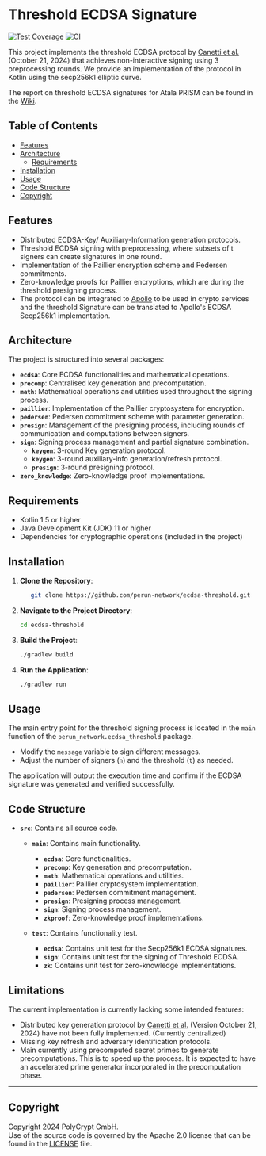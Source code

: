 # Threshold ECDSA Signature

[![Test Coverage](https://github.com/perun-network/ecdsa-threshold/blob/gh-pages/badges/jacoco.svg?raw=true)](https://perun-network.github.io/ecdsa-threshold/)
[![CI](https://github.com/perun-network/ecdsa-threshold/actions/workflows/ci_cd.yml/badge.svg?branch=keygen)](https://github.com/perun-network/ecdsa-threshold/actions/workflows/ci_cd.yml)

This project implements the threshold ECDSA protocol by [Canetti et al.](https://eprint.iacr.org/2021/060) (October 21, 2024) that achieves non-interactive signing using 3 preprocessing rounds.
We provide an implementation of the protocol in Kotlin using the secp256k1 elliptic curve.

The report on threshold ECDSA signatures for Atala PRISM can be found in the [Wiki](https://github.com/perun-network/atala-prism-threshold/wiki/Threshold-ECDSA-Signatures-for-Atala-PRISM-Report).


## Table of Contents

- [Features](#features)
- [Architecture](#architecture)
  - [Requirements](#requirements)
- [Installation](#installation)
- [Usage](#usage)
- [Code Structure](#code-structure)
- [Copyright](#copyright)

## Features

- Distributed ECDSA-Key/ Auxiliary-Information generation protocols.
- Threshold ECDSA signing with preprocessing, where subsets of t signers can create signatures in one round.
- Implementation of the Paillier encryption scheme and Pedersen commitments.
- Zero-knowledge proofs for Paillier encryptions, which are during the threshold presigning process.
- The protocol can be integrated to [Apollo](https://github.com/hyperledger/identus-apollo) to be used in crypto services and the threshold Signature can be translated to Apollo's ECDSA Secp256k1 implementation.

## Architecture

The project is structured into several packages:

- **`ecdsa`**: Core ECDSA functionalities and mathematical operations.
- **`precomp`**: Centralised key generation and precomputation.
- **`math`**: Mathematical operations and utilities used throughout the signing process.
- **`paillier`**: Implementation of the Paillier cryptosystem for encryption.
- **`pedersen`**: Pedersen commitment scheme with parameter generation.
- **`presign`**: Management of the presigning process, including rounds of communication and computations between signers.
- **`sign`**: Signing process management and partial signature combination.
  - **`keygen`**: 3-round Key generation protocol.
  - **`keygen`**: 3-round auxiliary-info generation/refresh protocol.
  - **`presign`**: 3-round presigning protocol.
- **`zero_knowledge`**: Zero-knowledge proof implementations.

## Requirements

- Kotlin 1.5 or higher
- Java Development Kit (JDK) 11 or higher
- Dependencies for cryptographic operations (included in the project)

## Installation

1. **Clone the Repository**:
    ```bash
       git clone https://github.com/perun-network/ecdsa-threshold.git
    ```

2. **Navigate to the Project Directory**:
    ```bash
    cd ecdsa-threshold
    ```

3. **Build the Project**:
    ```bash
    ./gradlew build
    ```

4. **Run the Application**:
    ```bash
    ./gradlew run
    ```

## Usage
The main entry point for the threshold signing process is located in the `main` function of the `perun_network.ecdsa_threshold` package.

- Modify the `message` variable to sign different messages.
- Adjust the number of signers (`n`) and the threshold (`t`) as needed.

The application will output the execution time and confirm if the ECDSA signature was generated and verified successfully.

## Code Structure
- **`src`**: Contains all source code.
  - **`main`**: Contains main functionality.
    - **`ecdsa`**: Core functionalities.
    - **`precomp`**: Key generation and precomputation.
    - **`math`**: Mathematical operations and utilities.
    - **`paillier`**: Paillier cryptosystem implementation.
    - **`pedersen`**: Pedersen commitment management.
    - **`presign`**: Presigning process management.
    - **`sign`**: Signing process management.
    - **`zkproof`**: Zero-knowledge proof implementations.
    
  - **`test`**: Contains functionality test.
    - **`ecdsa`**: Contains unit test for the Secp256k1 ECDSA signatures. 
    - **`sign`**: Contains unit test for the signing of Threshold ECDSA.
    - **`zk`**: Contains unit test for zero-knowledge implementations.

## Limitations
The current implementation is currently lacking some intended features:

- Distributed key generation protocol by [Canetti et al.](https://eprint.iacr.org/2021/060) (Version October 21, 2024) have not been fully implemented. (Currently centralized)
- Missing key refresh and adversary identification protocols.
- Main currently using precomputed secret primes to generate precomputations. This is to speed up the process. It is expected to have an accelerated prime generator incorporated in the precomputation phase. 

--- 
## Copyright
Copyright 2024 PolyCrypt GmbH. \
Use of the source code is governed by the Apache 2.0 license that can be found in the [LICENSE](LICENSE) file.
